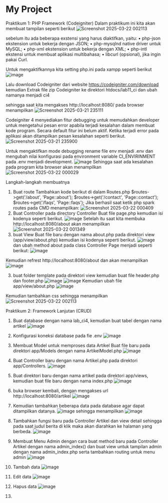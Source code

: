# My Project
Praktikum 1: PHP Framework (Codeigniter)
Dalam praktikum ini kita akan membuat tampilan seperti berikut
![Screenshot 2025-03-22 002113](https://github.com/user-attachments/assets/92484f33-6886-431b-b0bb-e4578a6aa4d2)

sebelum itu ada beberapa exstensi yang harus diaktifkan, yaitu:
• php-json ekstension untuk bekerja dengan JSON; 
• php-mysqlnd native driver untuk MySQL; 
• php-xml ekstension untuk bekerja dengan XML; 
• php-intl ekstensi untuk membuat aplikasi multibahasa; 
• libcurl (opsional), jika ingin pakai Curl. 

Untuk mengaktifkannya kita setting php.ini pada xampp seperti berikut
![image](https://github.com/user-attachments/assets/cb47a03b-7932-4ba6-a008-24e36916b047)

Lalu download Codeigniter dari website https://codeigniter.com/download kemudian Extrak file zip Codeigniter ke direktori htdocs/lab11_ci dan ubah namanya menjadi ci4

sehingga saat kita mengakses http://localhost:8080/ pada browser menampilkan
![Screenshot 2025-03-21 235111](https://github.com/user-attachments/assets/7b776fc9-39ba-4606-95f4-3ee96a82859c)

Codeigniter 4 menyediakan fitur debugging untuk memudahkan developer untuk mengetahui pesan error apabila terjadi kesalahan dalam membuat kode program. 
Secara default fitur ini belum aktif. Ketika terjadi error pada aplikasi akan ditampilkan pesan kesalahan seperti berikut. 
![Screenshot 2025-03-21 235900](https://github.com/user-attachments/assets/d350fdee-bf8c-4246-b51e-b69bf6fdf047)

Untuk mengaktifkan mode debugging rename file env menjadi .env dan mengubah nilai konfigurasi pada environment variable CI_ENVIRINMENT pada .env menjadi development.
![image](https://github.com/user-attachments/assets/d8d3827e-69f4-43eb-bff3-c11caffe17ff)
Sehingga saat ada kesalahan pada program kita browser akan menampilkan
![Screenshot 2025-03-22 000029](https://github.com/user-attachments/assets/def8f63d-ed58-4707-b2d4-d57d29815e5e)

Langkah-langkah membuatnya
1. Buat route Tambahkan kode berikut di dalam Routes.php 
   $routes->get('/about', 'Page::about'); 
  $routes->get('/contact', 'Page::contact'); 
  $routes->get('/faqs', 'Page::faqs');
Jika berhasil saat ketik php spark routes pada CMD menampilkan:
![Screenshot 2025-03-22 000409](https://github.com/user-attachments/assets/82bf7eeb-4988-42d4-ba21-1bf7f22f3ebc)
2. Buat Controller pada directory Controller
   Buat file page.php kemudian isi kodenya seperti berikut.
   ![image](https://github.com/user-attachments/assets/7318a866-971f-472b-a43d-7884b4bf5058)
  Setelah itu saat kita membuka http://localhost:8080/about akan menampilkan
![Screenshot 2025-03-22 001349](https://github.com/user-attachments/assets/68f154bd-58bd-4cb7-9d18-fcfb1612454c)
3. buat View 
Buat file baru dengan nama about.php pada direktori view (app/view/about.php) kemudian isi kodenya seperti berikut.
![image](https://github.com/user-attachments/assets/944e3b34-caec-4035-8392-4552c3b337a2)
dan ubah method about pada class Controller Page menjadi seperti berikut:
![image](https://github.com/user-attachments/assets/fce21bf7-1b67-4fd0-8b25-ac5b26e5473a)

Kemudian refrest http://localhost:8080/about dan akan menampilkan
![image](https://github.com/user-attachments/assets/41d2187d-e297-4f4c-8fee-030bd9e6bce4)

3. buat folder template pada direktori view kemudian buat file header.php dan footer.php
   ![image](https://github.com/user-attachments/assets/27989420-6f2a-4a27-b95b-b470bbebdab5)
   ![image](https://github.com/user-attachments/assets/72c13407-bfb9-4ac6-94bf-0f092c40e723)
    Kemudian ubah file app/view/about.php
   ![image](https://github.com/user-attachments/assets/ea3b96cd-5074-460d-b684-1e76314f3012)

Kemudian tambahkan css sehingga menampilkan
![Screenshot 2025-03-22 002113](https://github.com/user-attachments/assets/b712be94-0d75-4a68-81bb-3cc55faf35e5)


Praktikum 2: Framework Lanjutan (CRUD)
1. Buat database dengan nama lab_ci4, kemudian buat tabel dengan nama artikel
![image](https://github.com/user-attachments/assets/d811098b-ecdb-472e-8553-684b1d9c380c)
2. Konfigurasi koneksi database pada fie .env
   ![image](https://github.com/user-attachments/assets/3015f8ec-7cbc-4e58-8b1c-c1f3de1462d5)
3. Membuat Model untuk memproses data Artikel
   Buat file baru pada direktori app/Models dengan nama ArtikelModel.php
   ![image](https://github.com/user-attachments/assets/d5e447f1-755d-4a25-a83a-e686f103cb32)
4. Buat Controller baru dengan nama Artikel.php pada direktori app/Controllers.
   ![image](https://github.com/user-attachments/assets/d7859c41-a68d-4e09-a79c-654442de8041)
5. Buat direktori baru dengan nama artikel pada direktori app/views, kemudian buat file baru dengan nama index.php
   ![image](https://github.com/user-attachments/assets/3dbc2eb7-d4af-46cd-8e20-f052d13a3346)
6. buka browser kembali, dengan mengakses url http://localhost:8080/artikel 
   ![image](https://github.com/user-attachments/assets/390ca551-d370-47bf-b625-1d2bcca669ca)
7. Kemudian tambahkan beberapa data pada database agar dapat ditampilkan datanya.
   ![image](https://github.com/user-attachments/assets/b144d6a1-abbb-424a-8763-ce0a4af637d9)
   sehingga menampilkan
   ![image](https://github.com/user-attachments/assets/856c63dc-962a-46a1-88a2-38d10b077344)
8. Tambahkan fungsi baru pada Controller Artikel dan view detail sehingga pada saat judul berita di klik maka akan diarahkan ke halaman yang berbeda.
   ![image](https://github.com/user-attachments/assets/5033d25b-7306-4ef8-8ec2-949406dc870d)
9. Membuat Menu Admin dengan cara buat method baru pada Controller Artikel dengan nama admin_index() dan buat view untuk tampilan admin dengan nama admin_index.php serta tambahkan routing untuk menu admin
    ![image](https://github.com/user-attachments/assets/37e9840f-f110-424f-a0e9-1d0aa6ef32bc)
10. Tambah data
    ![image](https://github.com/user-attachments/assets/9c03bb51-791f-4c7d-99b4-6b083c9a1b87)
11. Edit data
    ![image](https://github.com/user-attachments/assets/d13704ba-8689-4792-8e9b-9936a5d966aa)
13. Hapus data
    ![image](https://github.com/user-attachments/assets/fbb28377-eddc-4dd1-9fc4-1167cf5b129c)

12. 


    





   


